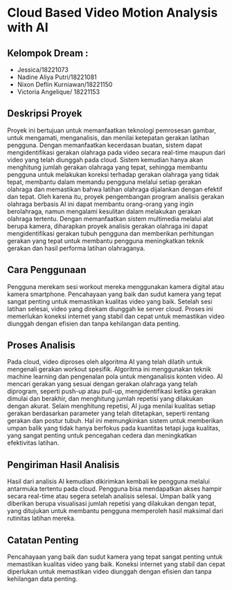 # Cloud Based Video Motion Analysis with AI

## Kelompok Dream :
- Jessica/18221073
- Nadine Aliya Putri/18221081
- Nixon Deflin Kurniawan/18221150
- Victoria Angelique/ 18221153

## Deskripsi Proyek
Proyek ini bertujuan untuk memanfaatkan teknologi pemrosesan gambar, untuk mengamati, menganalisis, dan menilai ketepatan gerakan latihan pengguna. Dengan memanfaatkan kecerdasan buatan, sistem dapat mengidentifikasi gerakan olahraga pada video secara real-time maupun dari video yang telah diunggah pada cloud. Sistem kemudian hanya akan menghitung jumlah gerakan olahraga yang tepat, sehingga membantu pengguna untuk melakukan koreksi terhadap gerakan olahraga yang tidak tepat, membantu dalam memandu pengguna melalui setiap gerakan olahraga dan memastikan bahwa latihan olahraga dijalankan dengan efektif dan tepat. Oleh karena itu, proyek pengembangan program analisis gerakan olahraga berbasis AI ini dapat membantu orang-orang yang ingin berolahraga, namun mengalami kesulitan dalam melakukan gerakan olahraga tertentu. Dengan memanfaatkan sistem multimedia melalui alat berupa kamera, diharapkan proyek analisis gerakan olahraga ini dapat mengidentifikasi gerakan tubuh pengguna dan memberikan perhitungan gerakan yang tepat untuk membantu pengguna meningkatkan teknik gerakan dan hasil performa latihan olahraganya.

## Cara Penggunaan
Pengguna merekam sesi workout mereka menggunakan kamera digital atau kamera smartphone. Pencahayaan yang baik dan sudut kamera yang tepat sangat penting untuk memastikan kualitas video yang baik. Setelah sesi latihan selesai, video yang direkam diunggah ke server cloud. Proses ini memerlukan koneksi internet yang stabil dan cepat untuk memastikan video diunggah dengan efisien dan tanpa kehilangan data penting.

## Proses Analisis
Pada cloud, video diproses oleh algoritma AI yang telah dilatih untuk mengenali gerakan workout spesifik. Algoritma ini menggunakan teknik machine learning dan pengenalan pola untuk menganalisis konten video. AI mencari gerakan yang sesuai dengan gerakan olahraga yang telah diprogram, seperti push-up atau pull-up, mengidentifikasi ketika gerakan dimulai dan berakhir, dan menghitung jumlah repetisi yang dilakukan dengan akurat. Selain menghitung repetisi, AI juga menilai kualitas setiap gerakan berdasarkan parameter yang telah ditetapkan, seperti rentang gerakan dan postur tubuh. Hal ini memungkinkan sistem untuk memberikan umpan balik yang tidak hanya berfokus pada kuantitas tetapi juga kualitas, yang sangat penting untuk pencegahan cedera dan meningkatkan efektivitas latihan.

## Pengiriman Hasil Analisis
Hasil dari analisis AI kemudian dikirimkan kembali ke pengguna melalui antarmuka tertentu pada cloud. Pengguna bisa mendapatkan akses hampir secara real-time atau segera setelah analisis selesai. Umpan balik yang diberikan berupa visualisasi jumlah repetisi yang dilakukan dengan tepat, yang ditujukan untuk membantu pengguna memperoleh hasil maksimal dari rutinitas latihan mereka.

## Catatan Penting
Pencahayaan yang baik dan sudut kamera yang tepat sangat penting untuk memastikan kualitas video yang baik. Koneksi internet yang stabil dan cepat diperlukan untuk memastikan video diunggah dengan efisien dan tanpa kehilangan data penting.
